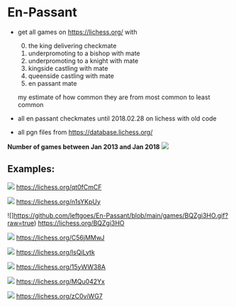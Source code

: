 # En-Passant
- get all games on https://lichess.org/ with

  0. the king delivering checkmate
  1. underpromoting to a bishop with mate
  2. underpromoting to a knight with mate
  3. kingside castling with mate
  4. queenside castling with mate
  5. en passant mate
    
  my estimate of how common they are from most common to least common
- all en passant checkmates until 2018.02.28 on lichess with old code
- all pgn files from https://database.lichess.org/

**Number of games between Jan 2013 and Jan 2018**
![](https://github.com/leftgoes/En-Passant/blob/main/figures/2013-1-2018-1.png?raw=true)

## Examples:

![](https://github.com/leftgoes/En-Passant/blob/main/games/qt0fCmCF.gif?raw=true)
https://lichess.org/qt0fCmCF

![](https://github.com/leftgoes/En-Passant/blob/main/games/n1sYKpUy.gif?raw=true)
https://lichess.org/n1sYKpUy

![]https://github.com/leftgoes/En-Passant/blob/main/games/BQZgi3HO.gif?raw=true)
https://lichess.org/BQZgi3HO

![](https://github.com/leftgoes/En-Passant/blob/main/games/C56jMMwJ.gif?raw=true)
https://lichess.org/C56jMMwJ

![](https://github.com/leftgoes/En-Passant/blob/main/games/IsQiLytk.gif?raw=true)
https://lichess.org/IsQiLytk

![](https://github.com/leftgoes/En-Passant/blob/main/games/15yWW38A.gif?raw=true)
https://lichess.org/15yWW38A

![](https://github.com/leftgoes/En-Passant/blob/main/games/MQu042Yx.gif?raw=true)
https://lichess.org/MQu042Yx

![](https://github.com/leftgoes/En-Passant/blob/main/games/zC0viWG7.gif?raw=true)
https://lichess.org/zC0viWG7
